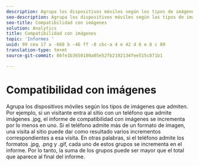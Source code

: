 ```yaml
---
description: Agrupa los dispositivos móviles según los tipos de imágenes que admiten. Por ejemplo, si un visitante entra al sitio con un teléfono que admite imágenes .jpg, el informe de compatibilidad con imágenes se incrementa por lo menos en uno. Si el teléfono admite más de un formato de imagen, una visita al sitio puede dar como resultado varios incrementos correspondientes a esa visita. En otras palabras, si el teléfono admite los formatos .jpg, .png y .gif, cada uno de estos grupos se incrementa en el informe. Por lo tanto, la suma de los grupos puede ser mayor que el total que aparece al final del informe.
seo-description: Agrupa los dispositivos móviles según los tipos de imágenes que admiten. Por ejemplo, si un visitante entra al sitio con un teléfono que admite imágenes .jpg, el informe de compatibilidad con imágenes se incrementa por lo menos en uno. Si el teléfono admite más de un formato de imagen, una visita al sitio puede dar como resultado varios incrementos correspondientes a esa visita. En otras palabras, si el teléfono admite los formatos .jpg, .png y .gif, cada uno de estos grupos se incrementa en el informe. Por lo tanto, la suma de los grupos puede ser mayor que el total que aparece al final del informe.
seo-title: Compatibilidad con imágenes
solution: Analytics
title: Compatibilidad con imágenes
topic: 'Informes '
uuid: 99 cea 17 a -660 b -46 ff -8 cbc-a 4 e 42 d 6 e 8 c 89
translation-type: tm+mt
source-git-commit: 86fe1b3650100a05e52fb2102134fee515c871b1

---
```



# Compatibilidad con imágenes

Agrupa los dispositivos móviles según los tipos de imágenes que admiten. Por ejemplo, si un visitante entra al sitio con un teléfono que admite imágenes .jpg, el informe de compatibilidad con imágenes se incrementa por lo menos en uno. Si el teléfono admite más de un formato de imagen, una visita al sitio puede dar como resultado varios incrementos correspondientes a esa visita. En otras palabras, si el teléfono admite los formatos .jpg, .png y .gif, cada uno de estos grupos se incrementa en el informe. Por lo tanto, la suma de los grupos puede ser mayor que el total que aparece al final del informe.

